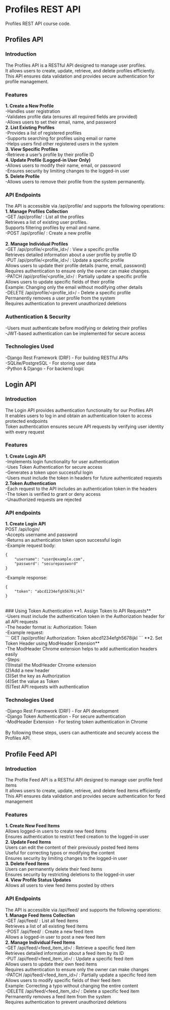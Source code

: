 # Profiles REST API

Profiles REST API course code.

## Profiles API

### Introduction
The Profiles API is a RESTful API designed to manage user profiles. <br/>
It allows users to create, update, retrieve, and delete profiles efficiently.  <br/>
This API ensures data validation and provides secure authentication for profile management. <br/>

### Features
**1. Create a New Profile** <br/>
-Handles user registration <br/>
-Validates profile data (ensures all required fields are provided) <br/>
-Allows users to set their email, name, and password <br/>
**2. List Existing Profiles** <br/>
-Provides a list of registered profiles <br/>
-Supports searching for profiles using email or name <br/>
-Helps users find other registered users in the system <br/>
**3. View Specific Profiles** <br/>
-Retrieve a user’s profile by their profile ID <br/>
**4. Update Profile (Logged-in User Only)** <br/>
-Allows users to modify their name, email, or password <br/>
-Ensures security by limiting changes to the logged-in user <br/>
**5. Delete Profile** <br/>
-Allows users to remove their profile from the system permanently. <br/>

### API Endpoints
The API is accessible via /api/profile/ and supports the following operations: <br/>
**1. Manage Profiles Collection** <br/>
-GET /api/profile/ : List all the profiles <br/>
Retrieves a list of existing user profiles. <br/>
Supports filtering profiles by email and name. <br/>
-POST /api/profile/ : Create a new profile<br/>
<br/>
**2. Manage Individual Profiles** <br/>
-GET /api/profile/<profile_id>/ : View a specific profile <br/>
Retrieves detailed information about a user profile by profile ID <br/>
-PUT /api/profile/<profile_id>/ : Update a specific profile <br/>
Allows users to update their profile details (name, email, password) <br/>
Requires authentication to ensure only the owner can make changes. <br/>
-PATCH /api/profile/<profile_id>/ : Partially update a specific profile <br/>
Allows users to update specific fields of their profile <br/>
Example: Changing only the email without modifying other details <br/>
-DELETE /api/profile/<profile_id>/ - Delete a specific profile <br/>
Permanently removes a user profile from the system <br/>
Requires authentication to prevent unauthorized deletions <br/>

### Authentication & Security
-Users must authenticate before modifying or deleting their profiles <br/>
-JWT-based authentication can be implemented for secure access <br/>

### Technologies Used
-Django Rest Framework (DRF) - For building RESTful APIs <br/>
-SQLite/PostgreSQL - For storing user data <br/>
-Python & Django - For backend logic <br/>

## Login API
### Introduction
The Login API provides authentication functionality for our Profiles API <br/>
It enables users to log in and obtain an authentication token to access protected endpoints <br/>
Token authentication ensures secure API requests by verifying user identity with every request <br/>

### Features
**1. Create Login API** <br/>
-Implements login functionality for user authentication <br/>
-Uses Token Authentication for secure access <br/>
-Generates a token upon successful login <br/>
-Users must include the token in headers for future authenticated requests <br/>
**2.Token Authentication** <br/>
-Each request to the API includes an authentication token in the headers <br/>
-The token is verified to grant or deny access <br/>
-Unauthorized requests are rejected <br/>

### API endpoints
**1. Create Login API** <br/>
POST /api/login/ <br/>
-Accepts username and password <br/>
-Returns an authentication token upon successful login <br/>
-Example request body: <br/>
```
{
    "username": "user@example.com",
    "password": "securepassword"
}
```
-Example response: <br/>
```
{
    "token": "abcd1234efgh5678ijkl"
}
```
<br/>
### Using Token Authentication
**1. Assign Token to API Requests** <br/>
-Users must include the authentication token in the Authorization header for all API requests <br/>
-The header format is: Authorization: Token <your_token> <br/>
-Example request: <br/>
```
GET /api/profile/
Authorization: Token abcd1234efgh5678ijkl
```
**2. Set Token Header using ModHeader Extension** <br/>
-The ModHeader Chrome extension helps to add authentication headers easily <br/>
-Steps: <br/>
(1)Install the ModHeader Chrome extension <br/>
(2)Add a new header <br/>
(3)Set the key as Authorization <br/>
(4)Set the value as Token <your_token> <br/>
(5)Test API requests with authentication <br/>

### Technologies Used
-Django Rest Framework (DRF) - For API development <br/>
-Django Token Authentication - For secure authentication <br/>
-ModHeader Extension - For testing token authentication in Chrome <br/>
<br/>
By following these steps, users can authenticate and securely access the Profiles API. <br/>


## Profile Feed API
### Introduction
The Profile Feed API is a RESTful API designed to manage user profile feed items <br/>
It allows users to create, update, retrieve, and delete feed items efficiently <br/>
This API ensures data validation and provides secure authentication for feed management <br/>

### Features
**1. Create New Feed Items** <br/>
Allows logged-in users to create new feed items <br/>
Ensures authentication to restrict feed creation to the logged-in user <br/>
**2. Update Feed Items**  <br/>
Users can edit the content of their previously posted feed items <br/>
Useful for correcting typos or modifying the content <br/>
Ensures security by limiting changes to the logged-in user <br/>
**3. Delete Feed Items** <br/>
Users can permanently delete their feed items <br/>
Ensures security by restricting deletions to the logged-in user <br/>
**4. View Profile Status Updates** <br/>
Allows all users to view feed items posted by others <br/>

### API Endpoints
The API is accessible via /api/feed/ and supports the following operations: <br/>
**1. Manage Feed Items Collection** <br/>
-GET /api/feed/ : List all feed items <br/>
Retrieves a list of all existing feed items <br/>
-POST /api/feed/ : Create a new feed item <br/>
Allows a logged-in user to post a new feed item <br/>
**2. Manage Individual Feed Items** <br/>
-GET /api/feed/<feed_item_id>/ : Retrieve a specific feed item <br/>
Retrieves detailed information about a feed item by its ID <br/>
-PUT /api/feed/<feed_item_id>/ : Update a specific feed item <br/>
Allows users to update their own feed items <br/>
Requires authentication to ensure only the owner can make changes <br/>
-PATCH /api/feed/<feed_item_id>/ : Partially update a specific feed item <br/>
Allows users to modify specific fields of their feed item <br/>
Example: Correcting a typo without changing the entire content <br/>
-DELETE /api/feed/<feed_item_id>/ : Delete a specific feed item <br/>
Permanently removes a feed item from the system <br/>
Requires authentication to prevent unauthorized deletions <br/>

